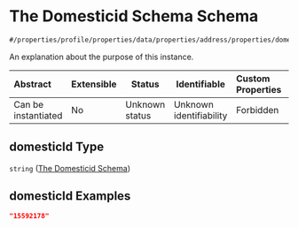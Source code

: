 # The Domesticid Schema Schema

```txt
#/properties/profile/properties/data/properties/address/properties/domesticId#/properties/profile/properties/data/properties/address/properties/domesticId
```

An explanation about the purpose of this instance.


| Abstract            | Extensible | Status         | Identifiable            | Custom Properties | Additional Properties | Access Restrictions | Defined In                                                                           |
| :------------------ | ---------- | -------------- | ----------------------- | :---------------- | --------------------- | ------------------- | ------------------------------------------------------------------------------------ |
| Can be instantiated | No         | Unknown status | Unknown identifiability | Forbidden         | Allowed               | none                | [quote_schema.schema.json\*](../out/quote_schema.schema.json "open original schema") |

## domesticId Type

`string` ([The Domesticid Schema](quote_schema-properties-the-profile-schema-properties-the-data-schema-properties-the-address-schema-properties-the-domesticid-schema.md))

## domesticId Examples

```json
"15592178"
```
